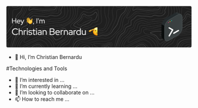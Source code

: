 ![banner](https://github.com/cbernardu/cbernardu/blob/main/assets/github-header-image.png)
- 👋 Hi, I’m Christian Bernardu

#Technologies and Tools
- 👀 I’m interested in ...
- 🌱 I’m currently learning ...
- 💞️ I’m looking to collaborate on ...
- 📫 How to reach me ...

<!---
cbernardu/cbernardu is a ✨ special ✨ repository because its `README.md` (this file) appears on your GitHub profile.
You can click the Preview link to take a look at your changes.
--->
